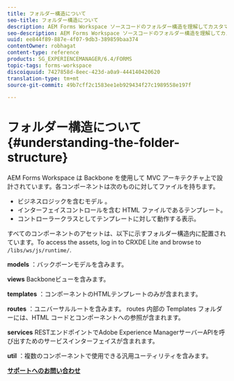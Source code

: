 ```yaml
---
title: フォルダー構造について
seo-title: フォルダー構造について
description: AEM Forms Workspace ソースコードのフォルダー構造を理解してカスタマイズする方法。
seo-description: AEM Forms Workspace ソースコードのフォルダー構造を理解してカスタマイズする方法。
uuid: ee844f89-887e-4f07-9db3-389859baa374
contentOwner: robhagat
content-type: reference
products: SG_EXPERIENCEMANAGER/6.4/FORMS
topic-tags: forms-workspace
discoiquuid: 7427858d-8eec-423d-a0a9-444140420620
translation-type: tm+mt
source-git-commit: 49b7cff2c1583ee1eb929434f27c1989558e197f

---
```



# フォルダー構造について {#understanding-the-folder-structure}

AEM Forms Workspace は Backbone を使用して MVC アーキテクチャ上で設計されています。各コンポーネントは次のものに対してファイルを持ちます。

* ビジネスロジックを含むモデル 。
* インターフェイスコントロールを含む HTML ファイルであるテンプレート。
* コントローラークラスとしてテンプレートに対して動作する表示。

すべてのコンポーネントのアセットは、以下に示すフォルダー構造内に配置されています。To access the assets, log in to CRXDE Lite and browse to `/libs/ws/js/runtime/`.

**models** ：バックボーンモデルを含みます。

**views** Backboneビューを含みます。

**templates** ：コンポーネントのHTMLテンプレートのみが含まれます。

**routes** ：ユニバーサルルートを含みます。 routes 内部の Templates フォルダーには、HTML コードとコンポーネントへの参照が含まれます。

**services** RESTエンドポイントでAdobe Experience ManagerサーバーAPIを呼び出すためのサービスインターフェイスが含まれます。

**util** ：複数のコンポーネントで使用できる汎用ユーティリティを含みます。

**[サポートへのお問い合わせ](https://www.adobe.com/account/sign-in.supportportal.html)**

